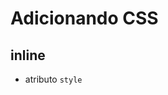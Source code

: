 # Adicionando CSS

## inline

* atributo `style`

## <style>

* tag html que irá conter o css

## <link>

* o arquivo css externo

## @import

* arquivo css externo